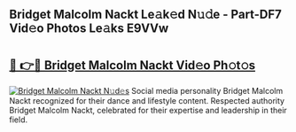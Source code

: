 ## Bridget Malcolm Nackt Le𝚊k𝚎d N𝚞𝚍e - Part-DF7 Vid𝚎o Photos Le𝚊ks E9VVw

# <h2><a href="http://fb9bzpe.evod.top/?m=Bridget+Malcolm+Nackt">🔗 👉🔴 Bridget Malcolm Nackt Vid𝚎o Ph𝚘t𝚘s</a></h2>

[![Bridget Malcolm Nackt N𝚞d𝚎s](https://i.imgur.com/8V9OHl7.gif)](http://fb9bzpe.evod.top/?m=Bridget+Malcolm+Nackt)
Social media personality Bridget Malcolm Nackt recognized for their dance and lifestyle content. Respected authority Bridget Malcolm Nackt, celebrated for their expertise and leadership in their field. 
